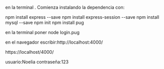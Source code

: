 en la terminal .
Comienza instalando la dependencia con:

npm install express --save
npm install express-session --save
npm install mysql --save
npm init
npm install pug

en la terminal poner node login.pug


en el navegador escribir:http://localhost:4000/


https://localhost/4000/



usuario:Noelia
contraseña:123

